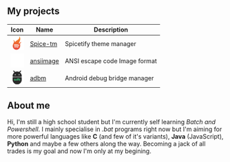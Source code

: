 ## My projects

Icon|Name|Description
-|-|-
![Spice-tm logo](https://github.com/baikil/spice-tm/blob/main/spice-tm_32px.png)|[Spice-tm](https://github.com/baikil/spice-tm)|Spicetify theme manager
![n/a](https://github.com/baikil/baikil.github.io/blob/main/n_a.png)|[ansiimage](https://github.com/baikil/ansiimage)|ANSI escape code Image format
![adbm logo](https://github.com/baikil/adbmanager/blob/main/adbm_32px.png?raw=true)|[adbm](https://github.com/baikil/adbmanager/releases)|Android debug bridge manager

## About me

Hi, I'm still a high school student but I'm currently self learning _Batch and Powershell_. I mainly specialise in _.bat_ programs right now but I'm aiming for more powerful languages like **C** (and few of it's variants), **Java** (JavaScript), **Python** and maybe a few others along the way. Becoming a jack of all trades is my goal and now I'm only at my begining.
